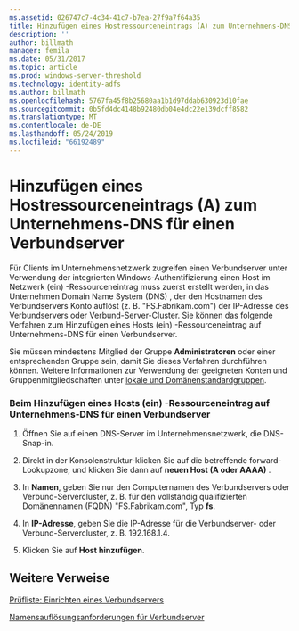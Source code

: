 ```yaml
---
ms.assetid: 026747c7-4c34-41c7-b7ea-27f9a7f64a35
title: Hinzufügen eines Hostressourceneintrags (A) zum Unternehmens-DNS für einen Verbundserver
description: ''
author: billmath
manager: femila
ms.date: 05/31/2017
ms.topic: article
ms.prod: windows-server-threshold
ms.technology: identity-adfs
ms.author: billmath
ms.openlocfilehash: 5767fa45f8b25680aa1b1d97ddab630923d10fae
ms.sourcegitcommit: 0b5fd4dc4148b92480db04e4dc22e139dcff8582
ms.translationtype: MT
ms.contentlocale: de-DE
ms.lasthandoff: 05/24/2019
ms.locfileid: "66192489"
---
```

# <a name="add-a-host-a-resource-record-to-corporate-dns-for-a-federation-server"></a>Hinzufügen eines Hostressourceneintrags (A) zum Unternehmens-DNS für einen Verbundserver



Für Clients im Unternehmensnetzwerk zugreifen einen Verbundserver unter Verwendung der integrierten Windows-Authentifizierung einen Host im Netzwerk \(ein\) -Ressourceneintrag muss zuerst erstellt werden, in das Unternehmen Domain Name System \(DNS\) , der den Hostnamen des Verbundservers Konto auflöst \(z. B. "FS.Fabrikam.com"\) der IP-Adresse des Verbundservers oder Verbund-Server-Cluster. Sie können das folgende Verfahren zum Hinzufügen eines Hosts \(ein\) -Ressourceneintrag auf Unternehmens-DNS für einen Verbundserver.  
  
Sie müssen mindestens Mitglied der Gruppe **Administratoren** oder einer entsprechenden Gruppe sein, damit Sie dieses Verfahren durchführen können.  Weitere Informationen zur Verwendung der geeigneten Konten und Gruppenmitgliedschaften unter [lokale und Domänenstandardgruppen](https://go.microsoft.com/fwlink/?LinkId=83477).   
  
### <a name="to-add-a-host-a-resource-record-to-corporate-dns-for-a-federation-server"></a>Beim Hinzufügen eines Hosts \(ein\) -Ressourceneintrag auf Unternehmens-DNS für einen Verbundserver  
  
1.  Öffnen Sie auf einen DNS-Server im Unternehmensnetzwerk, die DNS-Snap\-in.  
  
2.  Direkt in der Konsolenstruktur\-klicken Sie auf die betreffende forward-Lookupzone, und klicken Sie dann auf **neuen Host \(A oder AAAA\)** .  
  
3.  In **Namen**, geben Sie nur den Computernamen des Verbundservers oder Verbund-Servercluster, z. B. für den vollständig qualifizierten Domänennamen \(FQDN\) "FS.Fabrikam.com", Typ **fs**.  
  
4.  In **IP-Adresse**, geben Sie die IP-Adresse für die Verbundserver- oder Verbund-Servercluster, z. B. 192.168.1.4.  
  
5.  Klicken Sie auf **Host hinzufügen**.  
  
## <a name="additional-references"></a>Weitere Verweise  
[Prüfliste: Einrichten eines Verbundservers](Checklist--Setting-Up-a-Federation-Server.md)  
  
[Namensauflösungsanforderungen für Verbundserver](https://technet.microsoft.com/library/dd807055.aspx)  
  

